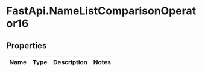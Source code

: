 # FastApi.NameListComparisonOperator16

## Properties
Name | Type | Description | Notes
------------ | ------------- | ------------- | -------------
